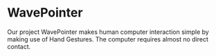# WavePointer
Our project WavePointer makes human computer interaction simple by making use of Hand Gestures. The computer requires almost no direct contact.
